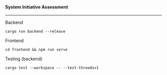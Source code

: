 #### System Initiative Assessment

---

Backend

```
cargo run backend --release
```

Frontend

```
cd frontend && npm run serve
```

Testing (backend)

```
cargo test --workspace -- --test-threads=1
```
